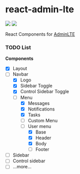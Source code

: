 # react-admin-lte

![](https://travis-ci.org/falmar/react-admin-lte.svg?branch=master)
![](https://img.shields.io/codecov/c/github/falmar/react-admin-lte.svg)

React Components for [AdminLTE](https://github.com/almasaeed2010/AdminLTE)


### TODO List

**Components**

- [x] Layout
- [ ] Navbar
  - [x] Logo
  - [x] Sidebar Toggle
  - [x] Control Sidebar Toggle
  - [ ] Menu
    - [x] Messages
    - [x] Notifications
    - [x] Tasks
    - [ ] Custom Menu
    - [ ] User menu
      - [x] Base
      - [x] Header
      - [x] Body
      - [ ] Footer
- [ ] Sidebar
- [ ] Control sidebar
- [ ] ...more...
